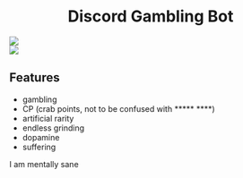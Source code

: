 <h1 style="text-align:center;">Discord Gambling Bot</h1>
<p>
  <a href="https://discord.gg/sZejhUMp">
    <img src="https://img.shields.io/badge/join%20us-black?style=for-the-badge&logo=discord&logoColor=white">
  </a>
  <br>
  <a href="https://github.com/gramb/releases">
    <img src="https://img.shields.io/badge/-latest%20release-black?style=for-the-badge&logo=github">
  </a>
</p>

## Features

* gambling
* CP (crab points, not to be confused with ***** ****)
* artificial rarity
* endless grinding
* dopamine
* suffering

I am mentally sane
